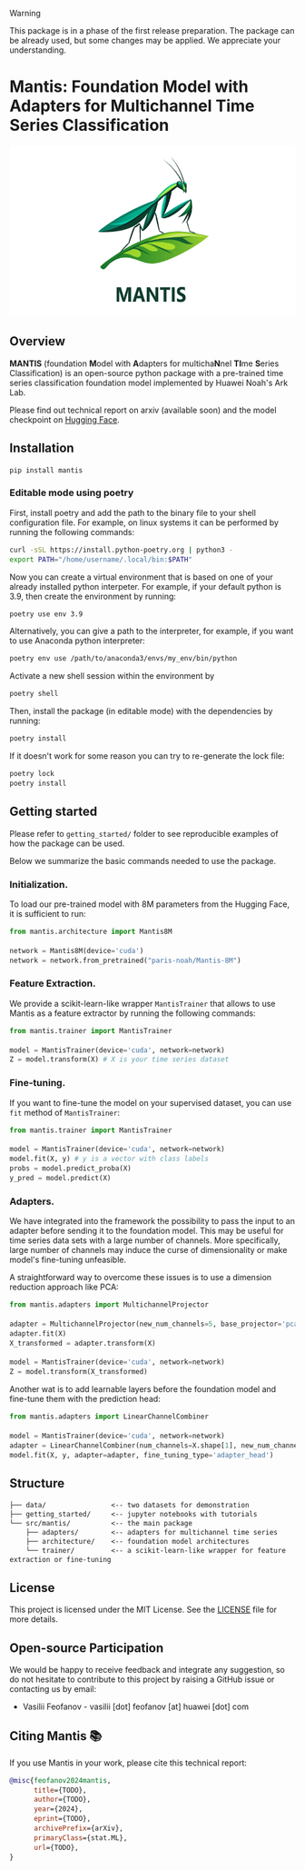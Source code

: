 > [!WARNING]
> This package is in a phase of the first release preparation. The package can be already used, but some changes may be applied. We appreciate your understanding. 
> 

# Mantis: Foundation Model with Adapters for Multichannel Time Series Classification

<p align="center">
  <img src="figures/mantis_logo_white_with_font.png" alt="Logo" height="300"/>
</p>

## Overview

**MANTIS** (foundation **M**odel with **A**dapters for multicha**N**nel **TI**me **S**eries Classification) is an open-source python package with a pre-trained time series classification foundation model implemented by Huawei Noah's Ark Lab.

Please find out technical report on arxiv (available soon) and the model checkpoint on [Hugging Face](https://huggingface.co/paris-noah/Mantis-8M).

## Installation

```
pip install mantis
```

### Editable mode using poetry

First, install poetry and add the path to the binary file to your shell configuration file. 
For example, on linux systems it can be performed by running the following commands:
```bash
curl -sSL https://install.python-poetry.org | python3 -
export PATH="/home/username/.local/bin:$PATH"
```
Now you can create a virtual environment that is based on one of your already installed python interpeter.
For example, if your default python is 3.9, then create the environment by running:
```bash
poetry use env 3.9
```
Alternatively, you can give a path to the interpreter, for example, if you want to use Anaconda python interpreter:
```bash
poetry env use /path/to/anaconda3/envs/my_env/bin/python
```
Activate a new shell session within the environment by
```bash
poetry shell
```
Then, install the package (in editable mode) with the dependencies by running:
```bash
poetry install
```
If it doesn't work for some reason you can try to re-generate the lock file:
```bash
poetry lock
poetry install
```


## Getting started

Please refer to `getting_started/` folder to see reproducible examples of how the package can be used.

Below we summarize the basic commands needed to use the package.

### Initialization.

To load our pre-trained model with 8M parameters from the Hugging Face, it is sufficient to run:

``` python
from mantis.architecture import Mantis8M

network = Mantis8M(device='cuda')
network = network.from_pretrained("paris-noah/Mantis-8M")
```

### Feature Extraction.

We provide a scikit-learn-like wrapper `MantisTrainer` that allows to use Mantis as a feature extractor by running the following commands:

``` python
from mantis.trainer import MantisTrainer

model = MantisTrainer(device='cuda', network=network)
Z = model.transform(X) # X is your time series dataset
```

### Fine-tuning.

If you want to fine-tune the model on your supervised dataset, you can use `fit` method of `MantisTrainer`:

``` python
from mantis.trainer import MantisTrainer

model = MantisTrainer(device='cuda', network=network)
model.fit(X, y) # y is a vector with class labels
probs = model.predict_proba(X)
y_pred = model.predict(X)
```

### Adapters.

We have integrated into the framework the possibility to pass the input to an adapter before sending it to the foundation model. This may be useful for time series data sets with a large number of channels. More specifically, large number of channels may induce the curse of dimensionality or make model's fine-tuning unfeasible. 

A straightforward way to overcome these issues is to use a dimension reduction approach like PCA:
``` python
from mantis.adapters import MultichannelProjector

adapter = MultichannelProjector(new_num_channels=5, base_projector='pca')
adapter.fit(X)
X_transformed = adapter.transform(X)

model = MantisTrainer(device='cuda', network=network)
Z = model.transform(X_transformed)
```

Another wat is to add learnable layers before the foundation model and fine-tune them with the prediction head:
``` python
from mantis.adapters import LinearChannelCombiner

model = MantisTrainer(device='cuda', network=network)
adapter = LinearChannelCombiner(num_channels=X.shape[1], new_num_channels=5)
model.fit(X, y, adapter=adapter, fine_tuning_type='adapter_head')
```

## Structure

```
├── data/                <-- two datasets for demonstration
├── getting_started/     <-- jupyter notebooks with tutorials
└── src/mantis/          <-- the main package
    ├── adapters/        <-- adapters for multichannel time series
    ├── architecture/    <-- foundation model architectures
    └── trainer/         <-- a scikit-learn-like wrapper for feature extraction or fine-tuning
```


## License

This project is licensed under the MIT License. See the [LICENSE](LICENSE) file for more details.

## Open-source Participation

We would be happy to receive feedback and integrate any suggestion, so do not hesitate to contribute to this project by raising a GitHub issue or contacting us by email:

 - Vasilii Feofanov - vasilii [dot] feofanov [at] huawei [dot] com


## Citing Mantis 📚

If you use Mantis in your work, please cite this technical report:

```bibtex
@misc{feofanov2024mantis,
      title={TODO}, 
      author={TODO},
      year={2024},
      eprint={TODO},
      archivePrefix={arXiv},
      primaryClass={stat.ML},
      url={TODO}, 
}
```

